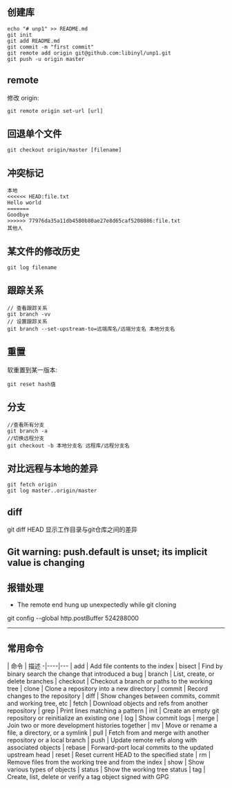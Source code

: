 ## 创建库

```
echo "# unp1" >> README.md
git init
git add README.md
git commit -m "first commit"
git remote add origin git@github.com:libinyl/unp1.git
git push -u origin master
```


## remote

修改 origin:

```
git remote origin set-url [url]
```

## 回退单个文件

```
git checkout origin/master [filename]
```

## 冲突标记

```
本地
<<<<<< HEAD:file.txt
Hello world
=======
Goodbye
>>>>>> 77976da35a11db4580b80ae27e8d65caf5208086:file.txt
其他人
```

## 某文件的修改历史

```
git log filename
```

## 跟踪关系
```
// 查看跟踪关系
git branch -vv
// 设置跟踪关系
git branch --set-upstream-to=远端库名/远端分支名 本地分支名
```

## 重置

软重置到某一版本:
```
git reset hash值
```

## 分支
```
//查看所有分支
git branch -a 
//切换远程分支
git checkout -b 本地分支名 远程库/远程分支名
```

## 对比远程与本地的差异
```
git fetch origin
git log master..origin/master
```


## diff

git diff HEAD 显示工作目录与git仓库之间的差异

## Git warning: push.default is unset; its implicit value is changing

## 报错处理

- The remote end hung up unexpectedly while git cloning

git config --global http.postBuffer 524288000

----

## 常用命令

 | 命令 | 描述
-|----|---
 | add | Add file contents to the index
 | bisect | Find by binary search the change that introduced a bug
 | branch | List, create, or delete branches
 | checkout | Checkout a branch or paths to the working tree
 | clone | Clone a repository into a new directory
 | commit | Record changes to the repository
 | diff | Show changes between commits, commit and working tree, etc
 | fetch | Download objects and refs from another repository
 | grep | Print lines matching a pattern
 | init | Create an empty git repository or reinitialize an existing one
 | log | Show commit logs
 | merge | Join two or more development histories together
 | mv | Move or rename a file, a directory, or a symlink
 | pull | Fetch from and merge with another repository or a local branch
 | push | Update remote refs along with associated objects
 | rebase | Forward-port local commits to the updated upstream head
 | reset | Reset current HEAD to the specified state
 | rm | Remove files from the working tree and from the index
 | show | Show various types of objects
 | status | Show the working tree status
 | tag | Create, list, delete or verify a tag object signed with GPG
